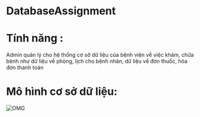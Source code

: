 # DatabaseAssignment
# Tính năng : 
  Admin quản lý cho hệ thống cơ sở dữ liệu của bệnh viện về việc khám, chữa bệnh như dữ liệu về phòng, lịch cho bệnh nhân, dữ liệu về đơn thuốc, hóa đơn thanh toán
  
        
# Mô hình cơ sở dữ liệu: 


![OMG](https://user-images.githubusercontent.com/78460153/168532153-16b32aa4-dc26-4659-962d-7f736d6c160e.png)
